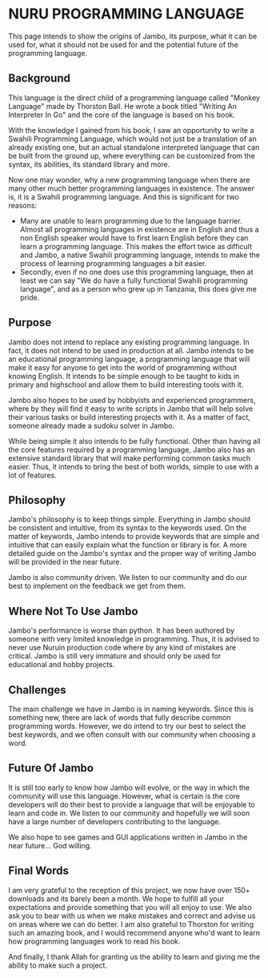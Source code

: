 # NURU PROGRAMMING LANGUAGE

This page intends to show the origins of Jambo, its purpose, what it can be used for, what it should not be used for and the potential future of the programming language.

## Background

This language is the direct child of a programming language called "Monkey Language" made by Thorston Ball. He wrote a book titled "Writing An Interpreter In Go" and the core of the language is based on his book.

With the knowledge I gained from his book, I saw an opportunity to write a Swahili Programming Language, which would not just be a translation of an already existing one, but an actual standalone interpreted language that can be built from the ground up, where everything can be customized from the syntax, its abilities, its standard library and more. 

Now one may wonder, why a new programming language when there are many other much better programming languages in existence. The answer is, it is a Swahili programming language. And this is significant for two reasons:
- Many are unable to learn programming due to the language barrier. Almost all programming languages in existence are in English and thus a non English speaker would have to first learn English before they can learn a programming language. This makes the effort twice as difficult and Jambo, a native Swahili programming language, intends to make the process of learning programming languages a bit easier.
- Secondly, even if no one does use this programming language, then at least we can say "We do have a fully functional Swahili programming language", and as a person who grew up in Tanzania, this does give me pride.

## Purpose

Jambo does not intend to replace any existing programming language. In fact, it does not intend to be used in production at all. Jambo intends to be an educational programming language, a programming language that will make it easy for anyone to get into the world of programming without knowing English. It intends to be simple enough to be taught to kids in primary and highschool and allow them to build interesting tools with it.

Jambo also hopes to be used by hobbyists and experienced programmers, where by they will find it easy to write scripts in Jambo that will help solve their various tasks or build interesting projects with it. As a matter of fact, someone already made a sudoku solver in Jambo.

While being simple it also intends to be fully functional. Other than having all the core features required by a programming language, Jambo also has an extensive standard library that will make performing common tasks much easier. Thus, it intends to bring the best of both worlds, simple to use with a lot of features.

## Philosophy

Jambo's philosophy is to keep things simple. Everything in Jambo should be consistent and intuitive, from its syntax to the keywords used. On the matter of keywords, Jambo intends to provide keywords that are simple and intuitive that can easily explain what the function or library is for. A more detailed guide on the Jambo's syntax and the proper way of writing Jambo will be provided in the near future.

Jambo is also community driven. We listen to our community and do our best to implement on the feedback we get from them.

## Where Not To Use Jambo

Jambo's performance is worse than python. It has been authored by someone with very limited knowledge in programming. Thus, it is advised to never use Nuruin production code where by any kind of mistakes are critical. Jambo is still very immature and should only be used for educational and hobby projects.

## Challenges

The main challenge we have in Jambo is in naming keywords. Since this is something new, there are lack of words that fully describe common programming words. However, we do intend to try our best to select the best keywords, and we often consult with our community when choosing a word.

## Future Of Jambo

It is still too early to know how Jambo will evolve, or the way in which the community will use this language. However, what is certain is the core developers will do their best to provide a language that will be enjoyable to learn and code in. We listen to our community and hopefully we will soon have a large number of developers contributing to the language.

We also hope to see games and GUI applications written in Jambo in the near future... God willing.

## Final Words

I am very grateful to the reception of this project, we now have over 150+ downloads and its barely been a month. We hope to fulfill all your expectations and provide something that you will all enjoy to use. We also ask you to bear with us when we make mistakes and correct and advise us on areas where we can do better. I am also grateful to Thorston for writing such an amazing book, and I would recommend anyone who'd want to learn how programming languages work to read his book.

And finally, I thank Allah for granting us the ability to learn and giving me the ability to make such a project.
